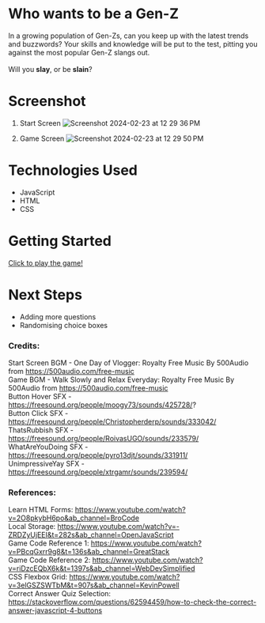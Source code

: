 # Who wants to be a Gen-Z

In a growing population of Gen-Zs, can you keep up with the latest trends and buzzwords? Your skills and knowledge will be put to the test, pitting you against the most popular Gen-Z slangs out. <br><br>Will you **slay**, or be **slain**?

# Screenshot
1. Start Screen
![Screenshot 2024-02-23 at 12 29 36 PM](https://github.com/droopypok/gen-z-quiz-game/assets/158001887/95b099d7-12a7-4d1e-ae86-989f5283dc88)

2. Game Screen
![Screenshot 2024-02-23 at 12 29 50 PM](https://github.com/droopypok/gen-z-quiz-game/assets/158001887/fa0b2ea4-ff27-49fd-b725-9422fee1b4bd)


# Technologies Used

- JavaScript
- HTML
- CSS

# Getting Started

[Click to play the game!](https://droopypok.github.io/gen-z-quiz-game/)

# Next Steps

- Adding more questions
- Randomising choice boxes


### Credits: 
Start Screen BGM - One Day of Vlogger: Royalty Free Music By 500Audio from https://500audio.com/free-music <br>
Game BGM - Walk Slowly and Relax Everyday: Royalty Free Music By 500Audio from https://500audio.com/free-music <br>
Button Hover SFX - https://freesound.org/people/moogy73/sounds/425728/? <br>
Button Click SFX - https://freesound.org/people/Christopherderp/sounds/333042/ <br>
ThatsRubbish SFX - https://freesound.org/people/RoivasUGO/sounds/233579/ <br>
WhatAreYouDoing SFX - https://freesound.org/people/pyro13djt/sounds/331911/ <br>
UnimpressiveYay SFX - https://freesound.org/people/xtrgamr/sounds/239594/ <br>

### References:
Learn HTML Forms: https://www.youtube.com/watch?v=2O8pkybH6po&ab_channel=BroCode <br>
Local Storage: https://www.youtube.com/watch?v=-ZRDZyUjEEI&t=282s&ab_channel=OpenJavaScript <br>
Game Code Reference 1: https://www.youtube.com/watch?v=PBcqGxrr9g8&t=136s&ab_channel=GreatStack <br>
Game Code Reference 2: https://www.youtube.com/watch?v=riDzcEQbX6k&t=1397s&ab_channel=WebDevSimplified <br>
CSS Flexbox Grid: https://www.youtube.com/watch?v=3elGSZSWTbM&t=907s&ab_channel=KevinPowell <br>
Correct Answer Quiz Selection: https://stackoverflow.com/questions/62594459/how-to-check-the-correct-answer-javascript-4-buttons<br>
